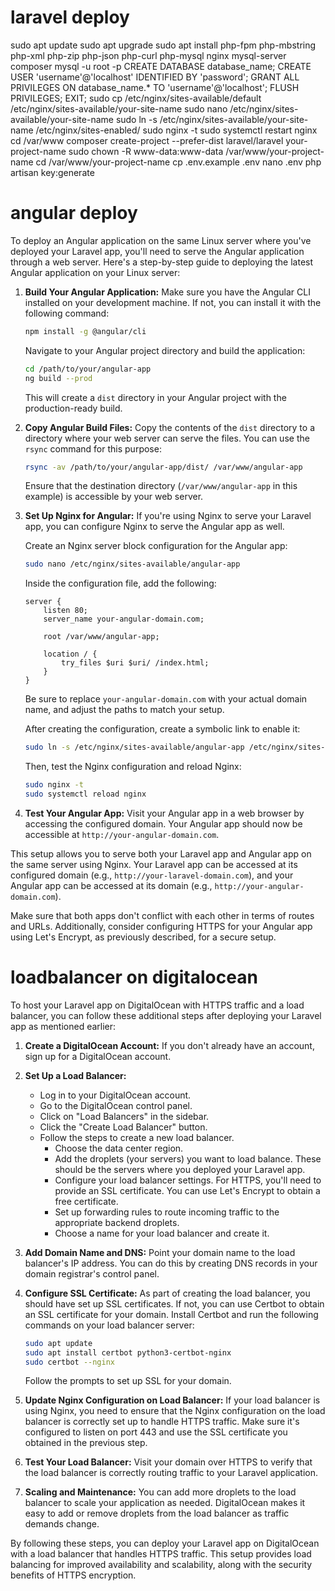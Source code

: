 # laravel deploy

sudo apt update
sudo apt upgrade
sudo apt install php-fpm php-mbstring php-xml php-zip php-json php-curl php-mysql nginx mysql-server composer
mysql -u root -p
CREATE DATABASE database_name;
CREATE USER 'username'@'localhost' IDENTIFIED BY 'password';
GRANT ALL PRIVILEGES ON database_name.* TO 'username'@'localhost';
FLUSH PRIVILEGES;
EXIT;
sudo cp /etc/nginx/sites-available/default /etc/nginx/sites-available/your-site-name
sudo nano /etc/nginx/sites-available/your-site-name
sudo ln -s /etc/nginx/sites-available/your-site-name /etc/nginx/sites-enabled/
sudo nginx -t
sudo systemctl restart nginx
cd /var/www
composer create-project --prefer-dist laravel/laravel your-project-name
sudo chown -R www-data:www-data /var/www/your-project-name
cd /var/www/your-project-name
cp .env.example .env
nano .env
php artisan key:generate

# angular deploy

To deploy an Angular application on the same Linux server where you've deployed your Laravel app, you'll need to serve the Angular application through a web server. Here's a step-by-step guide to deploying the latest Angular application on your Linux server:

1. **Build Your Angular Application:**
   Make sure you have the Angular CLI installed on your development machine. If not, you can install it with the following command:

   ```bash
   npm install -g @angular/cli
   ```

   Navigate to your Angular project directory and build the application:

   ```bash
   cd /path/to/your/angular-app
   ng build --prod
   ```

   This will create a `dist` directory in your Angular project with the production-ready build.

2. **Copy Angular Build Files:**
   Copy the contents of the `dist` directory to a directory where your web server can serve the files. You can use the `rsync` command for this purpose:

   ```bash
   rsync -av /path/to/your/angular-app/dist/ /var/www/angular-app
   ```

   Ensure that the destination directory (`/var/www/angular-app` in this example) is accessible by your web server.

3. **Set Up Nginx for Angular:**
   If you're using Nginx to serve your Laravel app, you can configure Nginx to serve the Angular app as well.

   Create an Nginx server block configuration for the Angular app:

   ```bash
   sudo nano /etc/nginx/sites-available/angular-app
   ```

   Inside the configuration file, add the following:

   ```nginx
   server {
       listen 80;
       server_name your-angular-domain.com;

       root /var/www/angular-app;

       location / {
           try_files $uri $uri/ /index.html;
       }
   }
   ```

   Be sure to replace `your-angular-domain.com` with your actual domain name, and adjust the paths to match your setup.

   After creating the configuration, create a symbolic link to enable it:

   ```bash
   sudo ln -s /etc/nginx/sites-available/angular-app /etc/nginx/sites-enabled/
   ```

   Then, test the Nginx configuration and reload Nginx:

   ```bash
   sudo nginx -t
   sudo systemctl reload nginx
   ```

4. **Test Your Angular App:**
   Visit your Angular app in a web browser by accessing the configured domain. Your Angular app should now be accessible at `http://your-angular-domain.com`.

This setup allows you to serve both your Laravel app and Angular app on the same server using Nginx. Your Laravel app can be accessed at its configured domain (e.g., `http://your-laravel-domain.com`), and your Angular app can be accessed at its domain (e.g., `http://your-angular-domain.com`).

Make sure that both apps don't conflict with each other in terms of routes and URLs. Additionally, consider configuring HTTPS for your Angular app using Let's Encrypt, as previously described, for a secure setup.

# loadbalancer on digitalocean

To host your Laravel app on DigitalOcean with HTTPS traffic and a load balancer, you can follow these additional steps after deploying your Laravel app as mentioned earlier:

1. **Create a DigitalOcean Account:**
   If you don't already have an account, sign up for a DigitalOcean account.

2. **Set Up a Load Balancer:**

   - Log in to your DigitalOcean account.
   - Go to the DigitalOcean control panel.
   - Click on "Load Balancers" in the sidebar.
   - Click the "Create Load Balancer" button.
   - Follow the steps to create a new load balancer.
     - Choose the data center region.
     - Add the droplets (your servers) you want to load balance. These should be the servers where you deployed your Laravel app.
     - Configure your load balancer settings. For HTTPS, you'll need to provide an SSL certificate. You can use Let's Encrypt to obtain a free certificate.
     - Set up forwarding rules to route incoming traffic to the appropriate backend droplets.
     - Choose a name for your load balancer and create it.

3. **Add Domain Name and DNS:**
   Point your domain name to the load balancer's IP address. You can do this by creating DNS records in your domain registrar's control panel.

4. **Configure SSL Certificate:**
   As part of creating the load balancer, you should have set up SSL certificates. If not, you can use Certbot to obtain an SSL certificate for your domain. Install Certbot and run the following commands on your load balancer server:

   ```bash
   sudo apt update
   sudo apt install certbot python3-certbot-nginx
   sudo certbot --nginx
   ```

   Follow the prompts to set up SSL for your domain.

5. **Update Nginx Configuration on Load Balancer:**
   If your load balancer is using Nginx, you need to ensure that the Nginx configuration on the load balancer is correctly set up to handle HTTPS traffic. Make sure it's configured to listen on port 443 and use the SSL certificate you obtained in the previous step.

6. **Test Your Load Balancer:**
   Visit your domain over HTTPS to verify that the load balancer is correctly routing traffic to your Laravel application.

7. **Scaling and Maintenance:**
   You can add more droplets to the load balancer to scale your application as needed. DigitalOcean makes it easy to add or remove droplets from the load balancer as traffic demands change.

By following these steps, you can deploy your Laravel app on DigitalOcean with a load balancer that handles HTTPS traffic. This setup provides load balancing for improved availability and scalability, along with the security benefits of HTTPS encryption.